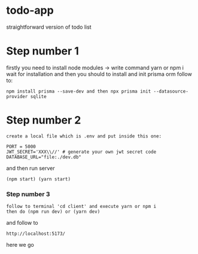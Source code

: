 # todo-app
straightforward version of todo list 

<h1>Step number 1</h1>
firstly you need to install node modules -> write command yarn or npm i
wait for installation and then you should to install and init prisma orm
follow to: 

```
npm install prisma --save-dev and then npx prisma init --datasource-provider sqlite
```

<h1>Step number 2</h1>

```
create a local file which is .env and put inside this one:
```

```
PORT = 5000
JWT_SECRET='XXX\\//' # generate your own jwt secret code
DATABASE_URL="file:./dev.db"
```

and then run server 
```
(npm start) (yarn start)
``` 

<h3>Step number 3</h3>

```
follow to terminal 'cd client' and execute yarn or npm i
then do (npm run dev) or (yarn dev)
```

and follow to 
```
http://localhost:5173/
```
here we go
